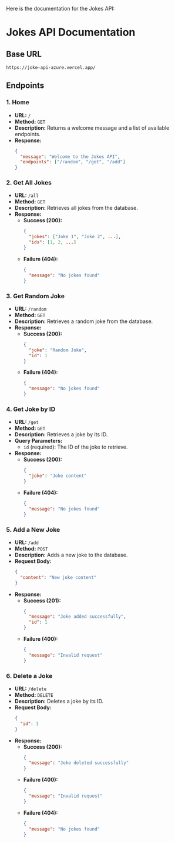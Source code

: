 Here is the documentation for the Jokes API:

# Jokes API Documentation

## Base URL
```
https://joke-api-azure.vercel.app/
```

## Endpoints

### 1. Home
- **URL:** `/`
- **Method:** `GET`
- **Description:** Returns a welcome message and a list of available endpoints.
- **Response:**
  ```json
  {
    "message": "Welcome to the Jokes API",
    "endpoints": ["/random", "/get", "/add"]
  }
  ```

### 2. Get All Jokes
- **URL:** `/all`
- **Method:** `GET`
- **Description:** Retrieves all jokes from the database.
- **Response:**
  - **Success (200):**
    ```json
    {
      "jokes": ["Joke 1", "Joke 2", ...],
      "ids": [1, 2, ...]
    }
    ```
  - **Failure (404):**
    ```json
    {
      "message": "No jokes found"
    }
    ```

### 3. Get Random Joke
- **URL:** `/random`
- **Method:** `GET`
- **Description:** Retrieves a random joke from the database.
- **Response:**
  - **Success (200):**
    ```json
    {
      "joke": "Random Joke",
      "id": 1
    }
    ```
  - **Failure (404):**
    ```json
    {
      "message": "No jokes found"
    }
    ```

### 4. Get Joke by ID
- **URL:** `/get`
- **Method:** `GET`
- **Description:** Retrieves a joke by its ID.
- **Query Parameters:**
  - `id` (required): The ID of the joke to retrieve.
- **Response:**
  - **Success (200):**
    ```json
    {
      "joke": "Joke content"
    }
    ```
  - **Failure (404):**
    ```json
    {
      "message": "No jokes found"
    }
    ```

### 5. Add a New Joke
- **URL:** `/add`
- **Method:** `POST`
- **Description:** Adds a new joke to the database.
- **Request Body:**
  ```json
  {
    "content": "New joke content"
  }
  ```
- **Response:**
  - **Success (201):**
    ```json
    {
      "message": "Joke added successfully",
      "id": 1
    }
    ```
  - **Failure (400):**
    ```json
    {
      "message": "Invalid request"
    }
    ```

### 6. Delete a Joke
- **URL:** `/delete`
- **Method:** `DELETE`
- **Description:** Deletes a joke by its ID.
- **Request Body:**
  ```json
  {
    "id": 1
  }
  ```
- **Response:**
  - **Success (200):**
    ```json
    {
      "message": "Joke deleted successfully"
    }
    ```
  - **Failure (400):**
    ```json
    {
      "message": "Invalid request"
    }
    ```
  - **Failure (404):**
    ```json
    {
      "message": "No jokes found"
    }
    ```